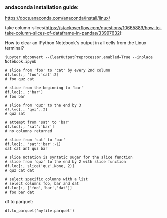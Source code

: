 ### andaconda installation guide:
https://docs.anaconda.com/anaconda/install/linux/

take column-slices(https://stackoverflow.com/questions/10665889/how-to-take-column-slices-of-dataframe-in-pandas/33997632):

How to clear an IPython Notebook's output in all cells from the Linux terminal?
```
jupyter nbconvert --ClearOutputPreprocessor.enabled=True --inplace Notebook.ipynb
```
```
# slice from 'foo' to 'cat' by every 2nd column
df.loc[:, 'foo':'cat':2]
# foo quz cat

# slice from the beginning to 'bar'
df.loc[:, :'bar']
# foo bar

# slice from 'quz' to the end by 3
df.loc[:, 'quz'::3]
# quz sat

# attempt from 'sat' to 'bar'
df.loc[:, 'sat':'bar']
# no columns returned

# slice from 'sat' to 'bar'
df.loc[:, 'sat':'bar':-1]
sat cat ant quz bar

# slice notation is syntatic sugar for the slice function
# slice from 'quz' to the end by 2 with slice function
df.loc[:, slice('quz',None, 2)]
# quz cat dat

# select specific columns with a list
# select columns foo, bar and dat
df.loc[:, ['foo','bar','dat']]
# foo bar dat
```
df to parquet:
```
df.to_parquet('myfile.parquet')
```
